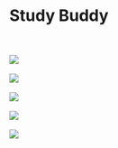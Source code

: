 <h1>Study Buddy </h1>
<br/>
<br/>
<img  style={{margin:"auto"}} src='https://cdn.iste.org/www-root/560x315-Online-Learning-Landing-Page-Main-Image.gif' />

<br/>
<br/>

<img src='https://user-images.githubusercontent.com/96183163/181830596-edbc0b5f-bf0c-460f-89ab-6bc51fe2a279.png' />
<br/>
<br/>
<img src='https://user-images.githubusercontent.com/96183163/181830742-0d3b61de-fd99-41c9-a231-62139a054a1b.png' />
<br/>
<br/>
<img src='https://user-images.githubusercontent.com/96183163/181830769-c397d0fd-5806-452f-bc3d-e1e44715df62.png' />
<br/>
<br/>
<img src='https://user-images.githubusercontent.com/96183163/181830778-c1d6b92d-55cd-493e-87e3-f368af0e7ea5.png' />
